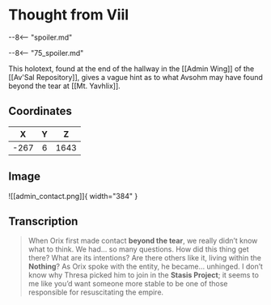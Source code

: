 # Thought from Viil

--8<-- "spoiler.md"

--8<-- "75_spoiler.md"

This holotext, found at the end of the hallway in the [[Admin Wing]] of the [[Av'Sal Repository]], gives a vague hint as to what Avsohm may have found beyond the tear at [[Mt. Yavhlix]].

## Coordinates
| **X** | **Y** | **Z** |
| :---: | :---: | :---: |
| -267  |   6   | 1643  |

## Image

![[admin_contact.png]]{ width="384" }

## Transcription
> When Orix first made contact **beyond the tear**, we really didn’t know what to think. We had… so many questions. How did this thing get there? What are its intentions? Are there others like it, living within the **Nothing**? As Orix spoke with the entity, he became… unhinged. I don’t know why Thresa picked him to join in the **Stasis Project**; it seems to me like you’d want someone more stable to be one of those responsible for resuscitating the empire.
